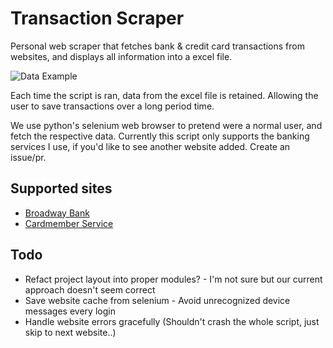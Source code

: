 # Transaction Scraper
Personal web scraper that fetches bank & credit card transactions from websites, and displays all information into a excel file.

![Data Example](https://user-images.githubusercontent.com/6068039/184972961-207fd3f5-9270-45e2-b372-31af4c43269e.png)

Each time the script is ran, data from the excel file is retained. Allowing the user to save transactions over a long period time.

We use python's selenium web browser to pretend were a normal user, and fetch the respective data.
Currently this script only supports the banking services I use, if you'd like to see another website added. Create an issue/pr.

## Supported sites
* [Broadway Bank](https://broadway.bank/)
* [Cardmember Service](https://www.myaccountaccess.com/onlineCard/login.do)

## Todo
* Refact project layout into proper modules? - I'm not sure but our current approach doesn't seem correct
* Save website cache from selenium - Avoid unrecognized device messages every login
* Handle website errors gracefully (Shouldn't crash the whole script, just skip to next website..)

